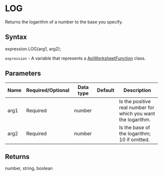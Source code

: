 # LOG

Returns the logarithm of a number to the base you specify.

## Syntax

expression.LOG(arg1, arg2);

`expression` - A variable that represents a [ApiWorksheetFunction](../ApiWorksheetFunction.md) class.

## Parameters

| **Name** | **Required/Optional** | **Data type** | **Default** | **Description** |
| ------------- | ------------- | ------------- | ------------- | ------------- |
| arg1 | Required | number |  | Is the positive real number for which you want the logarithm. |
| arg2 | Required | number |  | Is the base of the logarithm; 10 if omitted. |

## Returns

number, string, boolean